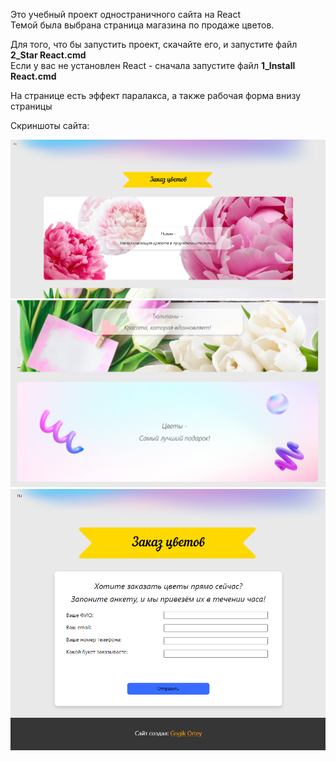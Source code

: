 Это учебный проект одностраничного сайта на React  
Темой была выбрана страница магазина по продаже цветов.


Для того, что бы запустить проект, скачайте его, и запустите файл **2_Star React.cmd**  
Если у вас не установлен React - сначала запустите файл **1_Install React.cmd**

На странице есть эффект паралакса, а также рабочая форма внизу страницы

Скриншоты сайта:

![](Картинки/01.png) 
![](Картинки/02.png) 
![](Картинки/3.png) 
